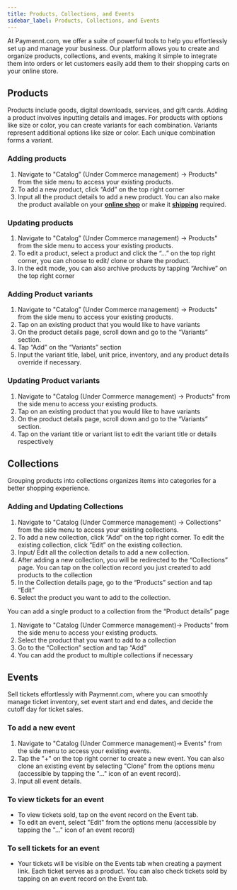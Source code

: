```yaml
---
title: Products, Collections, and Events
sidebar_label: Products, Collections, and Events
---
```

At Paymennt.com, we offer a suite of powerful tools to help you effortlessly set up and manage your business. Our platform allows you to create and organize products, collections, and events, making it simple to integrate them into orders or let customers easily add them to their shopping carts on your online store.

## Products

Products include goods, digital downloads, services, and gift cards. Adding a product involves inputting details and images. For products with options like size or color, you can create variants for each combination. Variants represent additional options like size or color. Each unique combination forms a variant. 

### Adding products

1. Navigate to "Catalog” (Under Commerce management) -> Products"  from the side menu to access your existing products.
2. To add a new product, click “Add” on the top right corner
3. Input all the product details to add a new product. You can also make the product available on your <ins>**online shop**</ins> or make it <ins>**shipping**</ins> required.

### Updating products

1. Navigate to "Catalog” (Under Commerce management) -> Products"  from the side menu to access your existing products.
2. To edit a product, select a product and click the “...” on the top right corner, you can choose to edit/ clone or share the product.
3. In the edit mode, you can also archive products by tapping “Archive” on the top right corner

### Adding Product variants

1. Navigate to "Catalog” (Under Commerce management) -> Products" from the side menu to access your existing products.
2. Tap on an existing product that you would like to have variants
3. On the product details page, scroll down and go to the “Variants” section. 
4. Tap “Add” on the “Variants” section
5. Input the variant title, label, unit price, inventory, and any product details override if necessary.

### Updating Product variants

1. Navigate to "Catalog (Under Commerce management) -> Products" from the side menu to access your existing products.
2. Tap on an existing product that you would like to have variants
3. On the product details page, scroll down and go to the “Variants” section. 
4. Tap on the variant title or variant list to edit the variant title or details respectively

## Collections

Grouping products into collections organizes items into categories for a better shopping experience. 

### Adding and Updating Collections

1. Navigate to "Catalog (Under Commerce management) -> Collections" from the side menu to access your existing collections.
2. To add a new collection, click “Add” on the top right corner. To edit the existing collection, click “Edit” on the existing collection.
3. Input/ Edit all the collection details to add a new collection.
4. After adding a new collection, you will be redirected to the “Collections” page. You can tap on the collection record you just created to add products to the collection
5. In the Collection details page, go to the “Products” section and tap “Edit”
6. Select the product you want to add to the collection.

You can add a single product to a collection from the “Product details” page

1. Navigate to "Catalog (Under Commerce management)-> Products" from the side menu to access your existing products.
2. Select the product that you want to add to a collection
3. Go to the “Collection” section and tap “Add”
4. You can add the product to multiple collections if necessary


## Events

Sell tickets effortlessly with Paymennt.com, where you can smoothly manage ticket inventory, set event start and end dates, and decide the cutoff day for ticket sales.

### To add a new event

1. Navigate to "Catalog (Under Commerce management)-> Events" from the side menu to access your existing events.
2. Tap the "+" on the top right corner to create a new event. You can also clone an existing event by selecting "Clone" from the options menu (accessible by tapping the "..." icon of an event record).
3. Input all event details.

### To view tickets for an event

* To view tickets sold, tap on the event record on the Event tab.
* To edit an event, select "Edit" from the options menu (accessible by tapping the "..." icon of an event record)

### To sell tickets for an event

* Your tickets will be visible on the Events tab when creating a payment link. Each ticket serves as a product. You can also check tickets sold by tapping on an event record on the Event tab.

